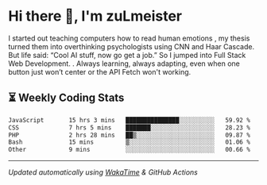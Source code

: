 # Hi there 👋, I'm zuLmeister

I started out teaching computers how to read human emotions , my thesis turned them into overthinking psychologists using CNN and Haar Cascade.
But life said: “Cool AI stuff, now go get a job.” So I jumped into Full Stack Web Development. .
Always learning, always adapting, even when one button just won’t center or the API Fetch won't working.

## ⏳ Weekly Coding Stats
<!--START_SECTION:waka-->

```txt
JavaScript       15 hrs 3 mins   ███████████████░░░░░░░░░░   59.92 %
CSS              7 hrs 5 mins    ███████░░░░░░░░░░░░░░░░░░   28.23 %
PHP              2 hrs 28 mins   ██▒░░░░░░░░░░░░░░░░░░░░░░   09.87 %
Bash             15 mins         ▒░░░░░░░░░░░░░░░░░░░░░░░░   01.06 %
Other            9 mins          ░░░░░░░░░░░░░░░░░░░░░░░░░   00.66 %
```

<!--END_SECTION:waka-->

---
*Updated automatically using [WakaTime](https://wakatime.com/) & GitHub Actions*
